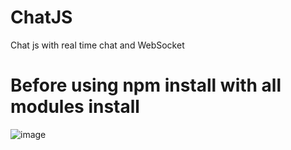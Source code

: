 # ChatJS
Chat js with real time chat and WebSocket

# Before using npm install with all modules install

![image](https://user-images.githubusercontent.com/78105136/222239844-320860a1-aee0-46b6-9fca-72ee407d892c.png)
